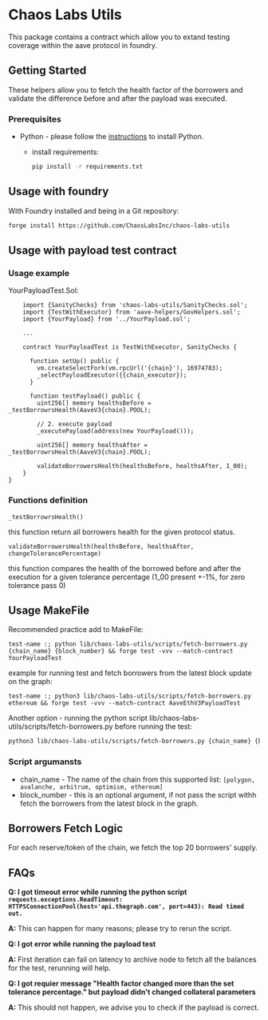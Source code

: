 # Chaos Labs Utils

This package contains a contract which allow you to extand testing coverage within the aave protocol in foundry.

## Getting Started

These helpers allow you to fetch the health factor of the borrowers and validate the difference before and after the payload was executed. 


### Prerequisites

* Python - please follow the [instructions](https://packaging.python.org/en/latest/tutorials/installing-packages/) to install Python.

    - install requirements:
        ```bash
        pip install -r requirements.txt
        ```

## Usage with foundry
With Foundry installed and being in a Git repository:

```bash
forge install https://github.com/ChaosLabsInc/chaos-labs-utils
```

## Usage with payload test contract

### Usage example 
YourPayloadTest.Sol:
```
    import {SanityChecks} from 'chaos-labs-utils/SanityChecks.sol';
    import {TestWithExecutor} from 'aave-helpers/GovHelpers.sol';
    import {YourPayload} from '../YourPayload.sol';

    ...

    contract YourPayloadTest is TestWithExecutor, SanityChecks {

      function setUp() public {
        vm.createSelectFork(vm.rpcUrl('{chain}'), 16974783);
        _selectPayloadExecutor({{chain_executor});
      }
  
      function testPayload() public {
        uint256[] memory healthsBefore = _testBorrowrsHealth(AaveV3{chain}.POOL);

        // 2. execute payload
        _executePayload(address(new YourPayload()));

        uint256[] memory healthsAfter = _testBorrowrsHealth(AaveV3{chain}.POOL);

        validateBorrowersHealth(healthsBefore, healthsAfter, 1_00);
    }
}
```
### Functions definition

```_testBorrowrsHealth()```

this function return all borrowers health for the given protocol status.

```validateBorrowersHealth(healthsBefore, healthsAfter, changeTolerancePercentage)```

this function compares the health of the borrowed before and after the execution for a given tolerance percentage (1_00 present +-1%, for zero tolerance pass 0)

## Usage MakeFile
Recommended practice add to MakeFile:
```solidity
test-name :; python lib/chaos-labs-utils/scripts/fetch-borrowers.py {chain_name} {block_number} && forge test -vvv --match-contract YourPayloadTest
```

example for running test and fetch borrowers from the latest block update on the graph:
```
test-name :; python3 lib/chaos-labs-utils/scripts/fetch-borrowers.py ethereum && forge test -vvv --match-contract AaveEthV3PayloadTest
```

Another option - running the python script lib/chaos-labs-utils/scripts/fetch-borrowers.py before running the test:
```bash
python3 lib/chaos-labs-utils/scripts/fetch-borrowers.py {chain_name} {block_number}
```

### Script argumansts
* chain_name - The name of the chain from this supported list: ```[polygon, avalanche, arbitrum, optimism, ethereum]```
* block_number - this is an optional argument, if not pass the script withh fetch the borrowers from the latest block in the graph.

## Borrowers Fetch Logic
For each reserve/token of the chain, we fetch the top 20 borrowers' supply.

## FAQs

**Q: I got timeout error while running the python script ```requests.exceptions.ReadTimeout: HTTPSConnectionPool(host='api.thegraph.com', port=443): Read timed out.```**

**A:** This can happen for many reasons; please try to rerun the script.


**Q: I got error while running the payload test**

**A:**  First iteration can fail on latency to archive node to fetch all the balances for the test, rerunning will help.


**Q: I got requier message "Health factor changed more than the set tolerance percentage." but payload didn't changed collateral parameters**

**A:** This should not happen, we advise you to check if the payload is correct. 
